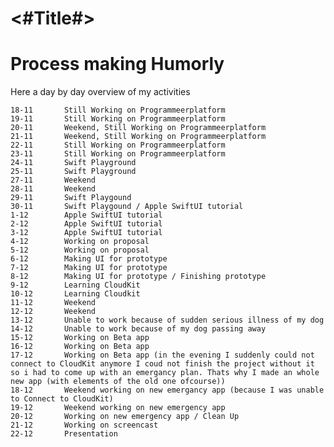 #  <#Title#>
# Process making Humorly
Here a day by day overview of my activities

    18-11       Still Working on Programmeerplatform 
    19-11       Still Working on Programmeerplatform 
    20-11       Weekend, Still Working on Programmeerplatform 
    21-11       Weekend, Still Working on Programmeerplatform 
    22-11       Still Working on Programmeerplatform 
    23-11       Still Working on Programmeerplatform 
    24-11       Swift Playground
    25-11       Swift Playground
    27-11       Weekend
    28-11       Weekend
    29-11       Swift Playgound
    30-11       Swift Playgound / Apple SwiftUI tutorial
    1-12        Apple SwiftUI tutorial
    2-12        Apple SwiftUI tutorial
    3-12        Apple SwiftUI tutorial
    4-12        Working on proposal
    5-12        Working on proposal
    6-12        Making UI for prototype 
    7-12        Making UI for prototype
    8-12        Making UI for prototype / Finishing prototype
    9-12        Learning CloudKit
    10-12       Learning Cloudkit
    11-12       Weekend
    12-12       Weekend 
    13-12       Unable to work because of sudden serious illness of my dog 
    14-12       Unable to work because of my dog passing away
    15-12       Working on Beta app
    16-12       Working on Beta app
    17-12       Working on Beta app (in the evening I suddenly could not connect to CloudKit anymore I coud not finish the project without it so i had to come up with an emergancy plan. Thats why I made an whole new app (with elements of the old one ofcourse))
    18-12       Weekend working on new emergancy app (because I was unable to Connect to CloudKit)
    19-12       Weekend working on new emergency app
    20-12       Working on new emergency app / Clean Up
    21-12       Working on screencast
    22-12       Presentation
           

